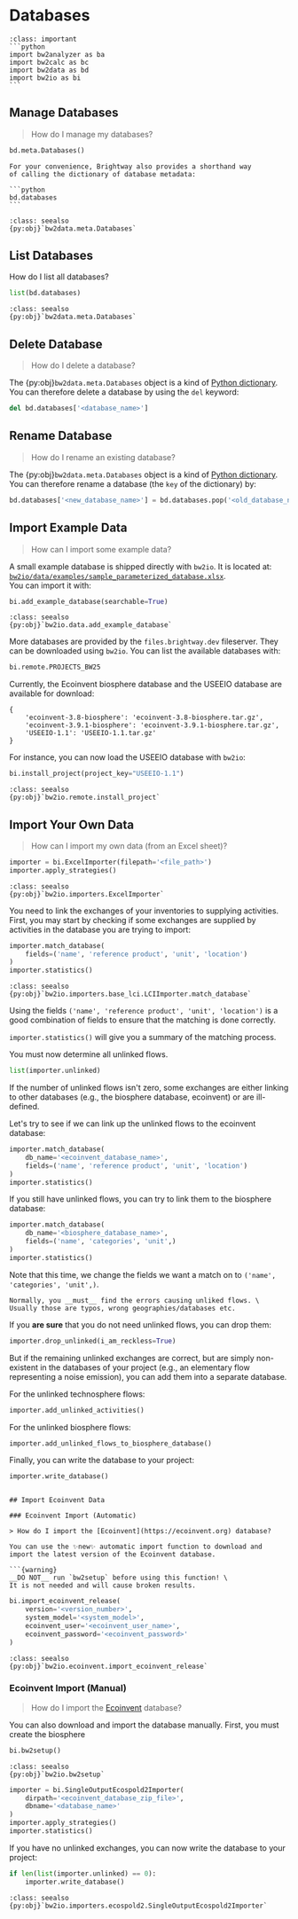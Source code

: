 # Databases

````{admonition} Prerequisites
:class: important
```python
import bw2analyzer as ba
import bw2calc as bc
import bw2data as bd
import bw2io as bi
```
````

## Manage Databases

> How do I manage my databases?

```python
bd.meta.Databases()
```

````{note}
For your convenience, Brightway also provides a shorthand way 
of calling the dictionary of database metadata:

```python
bd.databases
```

````


```{admonition} API Documentation
:class: seealso
{py:obj}`bw2data.meta.Databases`
```

## List Databases

How do I list all databases?

```python
list(bd.databases)
```

```{admonition} API Documentation
:class: seealso
{py:obj}`bw2data.meta.Databases`
```

## Delete Database

> How do I delete a database?

The {py:obj}`bw2data.meta.Databases` object is a kind of [Python dictionary](https://docs.python.org/3/tutorial/datastructures.html#dictionaries). 
You can therefore delete a database by using the `del` keyword:

```python
del bd.databases['<database_name>']
```

## Rename Database

> How do I rename an existing database?

The {py:obj}`bw2data.meta.Databases` object is a kind of [Python dictionary](https://docs.python.org/3/tutorial/datastructures.html#dictionaries). 
You can therefore rename a database (the `key` of the dictionary) by:

```python
bd.databases['<new_database_name>'] = bd.databases.pop('<old_database_name>')
```

## Import Example Data

> How can I import some example data?

A small example database is shipped directly with `bw2io`. It is located at: \
[`bw2io/data/examples/sample_parameterized_database.xlsx`](https://github.com/brightway-lca/brightway2-io/blob/main/bw2io/data/examples/sample_parameterized_database.xlsx). \
You can import it with:

```python
bi.add_example_database(searchable=True)
```

```{admonition} API Documentation
:class: seealso
{py:obj}`bw2io.data.add_example_database`
```

More databases are provided by the `files.brightway.dev` fileserver. 
They can be downloaded using `bw2io`. You can list the available databases with:

```python
bi.remote.PROJECTS_BW25
```

Currently, the Ecoinvent biosphere database and the USEEIO database are available 
for download:

```
{
    'ecoinvent-3.8-biosphere': 'ecoinvent-3.8-biosphere.tar.gz',
    'ecoinvent-3.9.1-biosphere': 'ecoinvent-3.9.1-biosphere.tar.gz',
    'USEEIO-1.1': 'USEEIO-1.1.tar.gz'
}
```

For instance, you can now load the USEEIO database with `bw2io`:


```python
bi.install_project(project_key="USEEIO-1.1")
```

```{admonition} API Documentation
:class: seealso
{py:obj}`bw2io.remote.install_project`
```

## Import Your Own Data

> How can I import my own data (from an Excel sheet)?

```python
importer = bi.ExcelImporter(filepath='<file_path>')
importer.apply_strategies()
```

```{admonition} API Documentation
:class: seealso
{py:obj}`bw2io.importers.ExcelImporter`
```

You need to link the exchanges of your inventories to supplying activities.
First, you may start by checking if some exchanges are supplied by activities in
the database you are trying to import:

```python
importer.match_database(
    fields=('name', 'reference product', 'unit', 'location')
)
importer.statistics()
```

```{admonition} API Documentation
:class: seealso
{py:obj}`bw2io.importers.base_lci.LCIImporter.match_database`
```

Using the fields `('name', 'reference product', 'unit', 'location')` is a good combination
of fields to ensure that the matching is done correctly.

`importer.statistics()` will give you a summary of the matching process.

You must now determine all unlinked flows.

```python
list(importer.unlinked)
```

If the number of unlinked flows isn't zero, some exchanges are either 
linking to other databases (e.g., the biosphere database, ecoinvent) 
or are ill-defined.

Let's try to see if we can link up the unlinked flows to the ecoinvent database:

```python
importer.match_database(
    db_name='<ecoinvent_database_name>',
    fields=('name', 'reference product', 'unit', 'location')
)
importer.statistics()
```

If you still have unlinked flows, you can try to link them to the biosphere database:

```python
importer.match_database(
    db_name='<biosphere_database_name>',
    fields=('name', 'categories', 'unit',)
)
importer.statistics()
```

Note that this time, we change the fields we want a match on to `('name', 'categories', 'unit',)`.


````{note}
Normally, you __must__ find the errors causing unliked flows. \
Usually those are typos, wrong geographies/databases etc.
````

If you __are sure__ that you do not need unlinked flows, you can drop them:

```python
importer.drop_unlinked(i_am_reckless=True)
```

But if the remaining unlinked exchanges are correct, but are simply non-existent in 
the databases of your project (e.g., an elementary flow representing a noise emission),
you can add them into a separate database.

For the unlinked technosphere flows:

```python
importer.add_unlinked_activities()
```

For the unlinked biosphere flows:

```python
importer.add_unlinked_flows_to_biosphere_database()
```

Finally, you can write the database to your project:

```python
importer.write_database()
```

```{admonition} API Documentation

## Import Ecoinvent Data

### Ecoinvent Import (Automatic)

> How do I import the [Ecoinvent](https://ecoinvent.org) database?

You can use the ✨new✨ automatic import function to download and import the latest version of the Ecoinvent database.

```{warning}
__DO NOT__ run `bw2setup` before using this function! \
It is not needed and will cause broken results.
```

```python
bi.import_ecoinvent_release(
    version='<version_number>',
    system_model='<system_model>',
    ecoinvent_user='<ecoinvent_user_name>',
    ecoinvent_password='<ecoinvent_password>'
)
```

```{admonition} API Documentation
:class: seealso
{py:obj}`bw2io.ecoinvent.import_ecoinvent_release`
```

### Ecoinvent Import (Manual)

> How do I import the [Ecoinvent](https://ecoinvent.org) database?

You can also download and import the database manually. First, you must create the biosphere 

```python
bi.bw2setup()
```

```{admonition} API Documentation
:class: seealso
{py:obj}`bw2io.bw2setup`
```

```python
importer = bi.SingleOutputEcospold2Importer(
    dirpath='<ecoinvent_database_zip_file>',
    dbname='<database_name>'
)
importer.apply_strategies()
importer.statistics()
```
If you have no unlinked exchanges, you can now write the database to your project:

```python
if len(list(importer.unlinked) == 0):
    importer.write_database()
```

```{admonition} API Documentation
:class: seealso
{py:obj}`bw2io.importers.ecospold2.SingleOutputEcospold2Importer`
```



